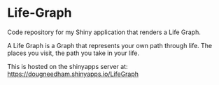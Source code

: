 # Life-Graph
Code repository for my Shiny application that renders a Life Graph.

A Life Graph is a Graph that represents your own path through life. The places you visit, the path you take in your life. 

This is hosted on the shinyapps server at: https://dougneedham.shinyapps.io/LifeGraph


